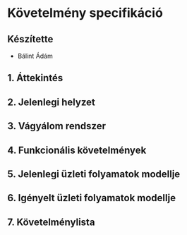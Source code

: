 # Követelmény specifikáció

## Készítette

- Bálint Ádám

## 1. Áttekintés

## 2. Jelenlegi helyzet

## 3. Vágyálom rendszer

## 4. Funkcionális követelmények

## 5. Jelenlegi üzleti folyamatok modellje

## 6. Igényelt üzleti folyamatok modellje

## 7. Követelménylista
